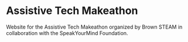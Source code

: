 Assistive Tech Makeathon
=======================

Website for the Assistive Tech Makeathon organized by Brown STEAM in collaboration with the SpeakYourMind Foundation.
